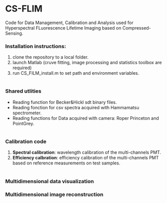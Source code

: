 # CS-FLIM
Code for Data Management, Calibration and Analysis used for Hyperspectral FLuorescence Lifetime Imaging based on Compressed-Sensing.
### Installation instructions:
1) clone the repository to a local folder.
2) launch Matlab (cruve fitting, image processing and statistics toolbox are required)
3) run CS_FILM_install.m to set path and environment variables.
#

### Shared utlities ###
- Reading function for Becker&Hickl sdt binary files.
- Reading fonction for csv spectra acquired with Hammamatsu spectrometer.
- Reading functions for Data acquired with camera: Roper Princeton and PointGrey.
#
### Calibration code ###
1) **Spectral calibration**:
  wavelength calibration of the multi-channels PMT.
2) **Efficiency calbration**:
  efficiency calibration of the multi-channels PMT based on reference measurements on test samples.
#

### Multidimensional data visualization ###

### Multidimensional image reconstruction ###

<!-- # Markdown Cheat Sheet

Thanks for visiting [The Markdown Guide](https://www.markdownguide.org)!

This Markdown cheat sheet provides a quick overview of all the Markdown syntax elements. It canât cover every edge case, so if you need more information about any of these elements, refer to the reference guides for [basic syntax](https://www.markdownguide.org/basic-syntax) and [extended syntax](https://www.markdownguide.org/extended-syntax).

## Basic Syntax

These are the elements outlined in John Gruberâs original design document. All Markdown applications support these elements.

### Heading

# H1
## H2
### H3

### Bold

**bold text**

### Italic

*italicized text*

### Blockquote

> blockquote

### Ordered List

1. First item
2. Second item
3. Third item

### Unordered List

- First item
- Second item
- Third item

### Code

`code`

### Horizontal Rule

---

### Link

[title](https://www.example.com)

### Image

![alt text](image.jpg)

## Extended Syntax

These elements extend the basic syntax by adding additional features. Not all Markdown applications support these elements.

### Table

| Syntax | Description |
| ----------- | ----------- |
| Header | Title |
| Paragraph | Text |

### Fenced Code Block

```
{
  "firstName": "John",
  "lastName": "Smith",
  "age": 25
}
```

### Footnote

Here's a sentence with a footnote. [^1]

[^1]: This is the footnote.

### Heading ID

### My Great Heading {#custom-id}

### Definition List

term
: definition

### Strikethrough

~~The world is flat.~~

### Task List

- [x] Write the press release
- [ ] Update the website
- [ ] Contact the media
